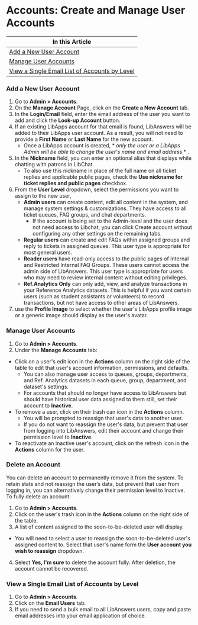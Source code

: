 # Accounts: Create and Manage User Accounts #

| In this Article  | 
| ------------- | 
| [Add a New User Account](###-Add-a-New-User-Account)  |
| [Manage User Accounts](###-Manage-User-Accounts)  |
| [View a Single Email List of Accounts by Level](###-View-a-Single-Email-List-of-Accounts-by-Level)

### Add a New User Account ###

1. Go to **Admin > Accounts**.
2. On the **Manage Account** Page, click on the **Create a New Account** tab.
3. In the **Login/Email** field, enter the email address of the user you want to add and click the **Look-up Account** button.
4. If an existing LibApps account for that email is found, LibAnswers will be added to their LibApps user account. As a result, you will not need to provide a **First Name** or **Last Name** for the new account.
   - Once a LibApps account is created, * *only the user or a LibApps Admin will be able to change the user's name and email address* * .
5. In the **Nickname** field, you can enter an optional alias that displays while chatting with patrons in LibChat.
   - To also use this nickname in place of the full name on all ticket replies and applicable public pages, check the **Use nickname for ticket replies and public pages** checkbox.
6. From the **User Level** dropdown, select the permissions you want to assign to the new user,
   - **Admin users** can create content, edit all content in the system, and manage system settings & customizations. They have access to all ticket queues, FAQ groups, and chat departments.
     - If the account is being set to the Admin-level and the user does not need access to Libchat, you can click Create account without configuring any other settings on the remaining tabs.
   - **Regular users** can create and edit FAQs within assigned groups and reply to tickets in assigned queues. This user type is appropriate for most general users.
   - **Reader users** have read-only access to the public pages of Internal and Restricted Internal FAQ Groups. These users cannot access the admin side of LibAnswers. This user type is appropriate for users who may need to review internal content without editing privileges.
   - **Ref.Analytics Only** can only add, view, and analyze transactions in your Reference Analytics datasets. This is helpful if you want certain users (such as student assistants or volunteers) to record transactions, but not have access to other areas of LibAnswers.
7. use the **Profile Image** to select whether the user's LibApps profile image or a generic image should display as the user's avatar.
  
### Manage User Accounts ###

1. Go to **Admin > Accounts**.
2. Under the **Manage Accounts** tab:
  - Click on a user's edit icon in the **Actions** column on the right side of the table to edit that user's account information, permissions, and defaults.
    - You can also manage user access to queues, groups, departments, and Ref. Analytics datasets in each queue, group, department, and dataset's settings.
    - For accounts that should no longer have access to LibAnswers but should have historical user data assigned to them still, set their account to **Inactive**.
  - To remove a user, click on their trash can icon in the **Actions** column.
    - You will be prompted to reassign that user's data to another user.
    - If you do not want to reassign the user's data, but prevent that user from logging into LibAnswers, edit their account and change their permission level to **Inactive**.
  - To reactivate an inactive user's account, click on the refresh icon in the **Actions** column for the user.

### Delete an Account ###

You can delete an account to permanently remove it from the system. To retain stats and not reassign the user’s data, but prevent that user from logging in, you can alternatively change their permission level to Inactive. To fully delete an account:

1. Go to **Admin > Accounts**. 
2. Click on the user's trash icon in the **Actions** column on the right side of the table.
3. A list of content assigned to the soon-to-be-deleted user will display.
  - You will need to select a user to reassign the soon-to-be-deleted user's assigned content to. Select that user's name form the **User account you wish to reassign** dropdown.
4. Select **Yes, I'm sure** to delete the account fully. After deletion, the account cannot be recovered.

### View a Single Email List of Accounts by Level ###

1. Go to **Admin > Accounts**.
2. Click on the **Email Users** tab.
3. If you need to send a bulk email to all LibAnswers users, copy and paste email addresses into your email application of choice. 




